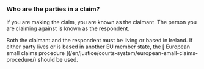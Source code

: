 ###  Who are the parties in a claim?

If you are making the claim, you are known as the claimant. The person you are
claiming against is known as the respondent.

Both the claimant and the respondent must be living or based in Ireland. If
either party lives or is based in another EU member state, the [ European
small claims procedure ](/en/justice/courts-system/european-small-claims-
procedure/) should be used.

